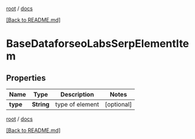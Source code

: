 [root](./../ "root") / [docs](./ "docs")

[[Back to README.md]](./../README.md "[Back to README.md]")

# BaseDataforseoLabsSerpElementItem

## Properties

| Name | Type | Description | Notes |
|------------ | ------------- | ------------- | -------------|
|**type** | **String** | type of element |  [optional] |

[root](./../ "root") / [docs](./ "docs")

[[Back to README.md]](./../README.md "[Back to README.md]")